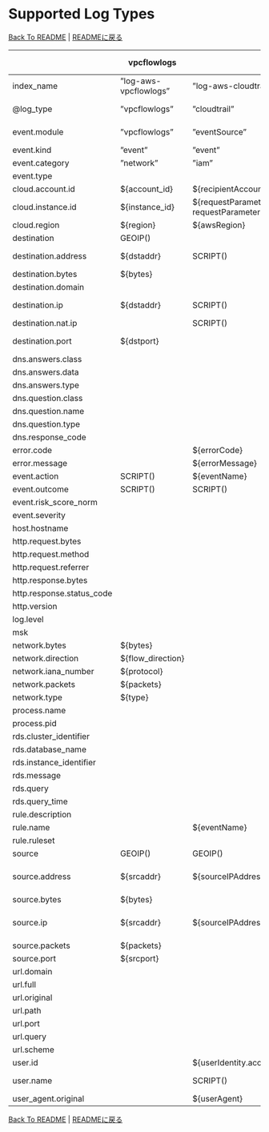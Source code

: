 # Supported Log Types

[Back To README](../README.md) | [READMEに戻る](../README_ja.md)

|                         |     vpcflowlogs     |                                                                           cloudtrail                                                                            |                guardduty                |                                                                                                                                            securityhub                                                                                                                                             |        nlb        |       alb        |       clb        |      s3accesslog      | cloudfront-realtime | cloudfront-standard |           waf           |   route53resolver   |       rds-postgresql       |      rds-mysql-audit      | rds-mysql-general |  rds-mysql-error  | rds-mysql-slowquery |      msk       |   linux-secure   | linux-os-syslog |
|-------------------------|---------------------|-----------------------------------------------------------------------------------------------------------------------------------------------------------------|-----------------------------------------|----------------------------------------------------------------------------------------------------------------------------------------------------------------------------------------------------------------------------------------------------------------------------------------------------|-------------------|------------------|------------------|-----------------------|---------------------|---------------------|-------------------------|---------------------|----------------------------|---------------------------|-------------------|-------------------|---------------------|----------------|------------------|-----------------|
|index_name               |”log-aws-vpcflowlogs”|”log-aws-cloudtrail”                                                                                                                                             |”log-aws-guardduty”                      |”log-aws-securityhub”                                                                                                                                                                                                                                                                               |”log-aws-elb”      |”log-aws-elb”     |”log-aws-elb”     |”log-aws-s3accesslog”  |”log-aws-cloudfront” |”log-aws-cloudfront” |”log-aws-waf”            |”log-aws-r53resolver”|”log-aws-rds-postgresql”    |”log-aws-rds-mysql”        |”log-aws-rds-mysql”|”log-aws-rds-mysql”|”log-aws-rds-mysql”  |”log-aws-msk”   |”log-linux-secure”|”log-linux-os”   |
|@log_type                |”vpcflowlogs”        |”cloudtrail”                                                                                                                                                     |”guardduty”                              |”securityhub”                                                                                                                                                                                                                                                                                       |”nlb”              |”alb”             |”clb”             |”s3accesslog”          |”cloudfront-realtime”|”cloudfront-standard”|”waf”                    |”route53resolver”    |”rds-postgresql”            |”rds-mysql-audit”          |”rds-mysql-general”|”rds-mysql-error”  |”rds-mysql-slowquery”|”msk”           |”linux-secure”    |”linux-os-syslog”|
|event.module             |”vpcflowlogs”        |”eventSource”                                                                                                                                                    |”guardduty”                              |SCRIPT()                                                                                                                                                                                                                                                                                            |”nlb”              |”alb”             |”clb”             |”s3accesslog”          |”cloudfront-realtime”|”cloudfront-standard”|”waf”                    |”route53resolver”    |”rds-postgresql”            |”audit”                    |”general”          |”error”            |”slowquery”          |”msk”           |”linux-secure”    |”linux-os-syslog”|
|event.kind               |”event”              |”event”                                                                                                                                                          |”alert”                                  |”alert”                                                                                                                                                                                                                                                                                             |”event”            |”event”           |”event”           |”event”                |”event”              |”event”              |”alert”                  |”event”              |                            |                           |                   |                   |                     |                |”event”           |”event”          |
|event.category           |”network”            |”iam”                                                                                                                                                            |SCRIPT()                                 |SCRIPT()                                                                                                                                                                                                                                                                                            |”network”          |”web”             |”web”             |”web”                  |”web”                |”web”                |”web”                    |”network”            |SCRIPT()                    |”database”                 |”database”         |”database”         |”database”           |                |SCRIPT()          |SCRIPT()         |
|event.type               |                     |                                                                                                                                                                 |                                         |                                                                                                                                                                                                                                                                                                    |                   |                  |                  |                       |                     |                     |                         |                     |                            |                           |                   |                   |                     |                |                  |                 |
|cloud.account.id         |${account_id}        |${recipientAccountId}                                                                                                                                            |[FromS3Key]                              |${AwsAccountId}                                                                                                                                                                                                                                                                                     |[FromS3Key]        |[FromS3Key]       |[FromS3Key]       |[FromS3Key]            |[FromS3Key]          |[FromS3Key]          |SCRIPT()                 |[FromS3Key]          |[FromS3Key]                 |[FromS3Key]                |[FromS3Key]        |[FromS3Key]        |[FromS3Key]          |[FromS3Key]     |[FromS3Key]       |[FromS3Key]      |
|cloud.instance.id        |${instance_id}       |${requestParameters.instanceId responseElements.instancesSet.items.0.instanceId requestParameters.DescribeInstanceCreditSpecificationsRequest.InstanceId.content}|${resource.instanceDetails.instanceId}   |SCRIPT()                                                                                                                                                                                                                                                                                            |                   |                  |                  |                       |                     |                     |                         |${instance}          |                            |                           |                   |                   |                     |                |SCRIPT()          |SCRIPT()         |
|cloud.region             |${region}            |${awsRegion}                                                                                                                                                     |[FromS3Key]                              |${Resources.0.Region}                                                                                                                                                                                                                                                                               |[FromS3Key]        |[FromS3Key]       |[FromS3Key]       |SCRIPT()               |”global”             |”global”             |SCRIPT()                 |${region}            |[FromS3Key]                 |[FromS3Key]                |[FromS3Key]        |[FromS3Key]        |[FromS3Key]          |[FromS3Key]     |[FromS3Key]       |[FromS3Key]      |
|destination              |GEOIP()              |                                                                                                                                                                 |GEOIP()                                  |GEOIP()                                                                                                                                                                                                                                                                                             |GEOIP()            |GEOIP()           |GEOIP()           |                       |                     |                     |                         |                     |                            |                           |                   |                   |                     |                |                  |                 |
|destination.address      |${dstaddr}           |SCRIPT()                                                                                                                                                         |SCRIPT()                                 |${ProductFields.aws/guardduty/resource/instanceDetails/networkInterfaces.0_/privateIpAddress ProductFields.aws/guardduty/service/action/networkConnectionAction/localIpDetails/ipAddressV4}                                                                                                         |${destination_ip}  |${target_ip}      |${backend_ip}     |${EndPoint}            |                     |                     |                         |                     |                            |                           |                   |                   |                     |                |                  |                 |
|destination.bytes        |${bytes}             |                                                                                                                                                                 |                                         |                                                                                                                                                                                                                                                                                                    |                   |                  |                  |                       |                     |                     |                         |                     |                            |                           |                   |                   |                     |                |                  |                 |
|destination.domain       |                     |                                                                                                                                                                 |                                         |                                                                                                                                                                                                                                                                                                    |                   |                  |                  |${EndPoint}            |                     |                     |                         |                     |                            |                           |                   |                   |                     |                |                  |                 |
|destination.ip           |${dstaddr}           |SCRIPT()                                                                                                                                                         |SCRIPT()                                 |${ProductFields.aws/guardduty/resource/instanceDetails/networkInterfaces.0_/privateIpAddress ProductFields.aws/guardduty/service/action/networkConnectionAction/localIpDetails/ipAddressV4}                                                                                                         |${destination_ip}  |${target_ip}      |${backend_ip}     |                       |                     |                     |                         |                     |                            |                           |                   |                   |                     |                |                  |                 |
|destination.nat.ip       |                     |SCRIPT()                                                                                                                                                         |SCRIPT()                                 |${ProductFields.aws/guardduty/resource/instanceDetails/networkInterfaces.0_/publicIp}                                                                                                                                                                                                               |                   |                  |                  |                       |                     |                     |                         |                     |                            |                           |                   |                   |                     |                |                  |                 |
|destination.port         |${dstport}           |                                                                                                                                                                 |SCRIPT()                                 |${ProductFields.aws/guardduty/service/action/portProbeAction/portProbeDetails/localPortDetails.0_/port ProductFields.aws/guardduty/service/action/networkConnectionAction/localPortDetails/port}                                                                                                    |${destination_port}|${target_port}    |${backend_port}   |                       |                     |                     |                         |                     |                            |                           |                   |                   |                     |                |                  |                 |
|dns.answers.class        |                     |                                                                                                                                                                 |                                         |                                                                                                                                                                                                                                                                                                    |                   |                  |                  |                       |                     |                     |                         |${answers.0.Class}   |                            |                           |                   |                   |                     |                |                  |                 |
|dns.answers.data         |                     |                                                                                                                                                                 |                                         |                                                                                                                                                                                                                                                                                                    |                   |                  |                  |                       |                     |                     |                         |SCRIPT()             |                            |                           |                   |                   |                     |                |                  |                 |
|dns.answers.type         |                     |                                                                                                                                                                 |                                         |                                                                                                                                                                                                                                                                                                    |                   |                  |                  |                       |                     |                     |                         |${answers.0.Type}    |                            |                           |                   |                   |                     |                |                  |                 |
|dns.question.class       |                     |                                                                                                                                                                 |                                         |                                                                                                                                                                                                                                                                                                    |                   |                  |                  |                       |                     |                     |                         |${query_class}       |                            |                           |                   |                   |                     |                |                  |                 |
|dns.question.name        |                     |                                                                                                                                                                 |${service.action.dnsRequestAction.domain}|${ProductFields.aws/guardduty/service/action/dnsRequestAction/domain}                                                                                                                                                                                                                               |                   |                  |                  |                       |                     |                     |                         |SCRIPT()             |                            |                           |                   |                   |                     |                |                  |                 |
|dns.question.type        |                     |                                                                                                                                                                 |                                         |                                                                                                                                                                                                                                                                                                    |                   |                  |                  |                       |                     |                     |                         |${query_type}        |                            |                           |                   |                   |                     |                |                  |                 |
|dns.response_code        |                     |                                                                                                                                                                 |                                         |                                                                                                                                                                                                                                                                                                    |                   |                  |                  |                       |                     |                     |                         |${rcode}             |                            |                           |                   |                   |                     |                |                  |                 |
|error.code               |                     |${errorCode}                                                                                                                                                     |                                         |                                                                                                                                                                                                                                                                                                    |                   |                  |                  |                       |                     |                     |                         |                     |                            |                           |                   |                   |                     |                |                  |                 |
|error.message            |                     |${errorMessage}                                                                                                                                                  |                                         |                                                                                                                                                                                                                                                                                                    |                   |                  |                  |                       |                     |                     |                         |                     |                            |                           |                   |                   |                     |                |                  |                 |
|event.action             |SCRIPT()             |${eventName}                                                                                                                                                     |                                         |                                                                                                                                                                                                                                                                                                    |                   |                  |                  |                       |                     |                     |${action}                |                     |SCRIPT()                    |                           |                   |                   |                     |                |SCRIPT()          |SCRIPT()         |
|event.outcome            |SCRIPT()             |SCRIPT()                                                                                                                                                         |                                         |                                                                                                                                                                                                                                                                                                    |                   |                  |                  |                       |                     |                     |                         |                     |SCRIPT()                    |                           |                   |                   |                     |                |SCRIPT()          |SCRIPT()         |
|event.risk_score_norm    |                     |                                                                                                                                                                 |                                         |${Severity.Normalized}                                                                                                                                                                                                                                                                              |                   |                  |                  |                       |                     |                     |                         |                     |                            |                           |                   |                   |                     |                |                  |                 |
|event.severity           |                     |                                                                                                                                                                 |${severity}                              |${Severity.Product Severity.Original}                                                                                                                                                                                                                                                               |                   |                  |                  |                       |                     |                     |                         |                     |                            |                           |                   |                   |                     |                |                  |                 |
|host.hostname            |                     |                                                                                                                                                                 |                                         |                                                                                                                                                                                                                                                                                                    |                   |                  |                  |                       |                     |                     |                         |                     |                            |                           |                   |                   |                     |                |${hostname}       |${hostname}      |
|http.request.bytes       |                     |                                                                                                                                                                 |                                         |                                                                                                                                                                                                                                                                                                    |${received_bytes}  |${received_bytes} |${received_bytes} |                       |${cs_bytes}          |${cs_bytes}          |                         |                     |                            |                           |                   |                   |                     |                |                  |                 |
|http.request.method      |                     |                                                                                                                                                                 |                                         |                                                                                                                                                                                                                                                                                                    |                   |${http_method}    |${http_method}    |${RequestURI_operation}|${cs_method}         |${cs_method}         |${httpRequest.httpMethod}|                     |                            |                           |                   |                   |                     |                |                  |                 |
|http.request.referrer    |                     |                                                                                                                                                                 |                                         |                                                                                                                                                                                                                                                                                                    |                   |                  |                  |${Referrer}            |${cs_referer}        |${cs_referer}        |SCRIPT()                 |                     |                            |                           |                   |                   |                     |                |                  |                 |
|http.response.bytes      |                     |                                                                                                                                                                 |                                         |                                                                                                                                                                                                                                                                                                    |${sent_bytes}      |${sent_bytes}     |${sent_bytes}     |${BytesSent}           |${sc_bytes}          |${sc_bytes}          |                         |                     |                            |                           |                   |                   |                     |                |                  |                 |
|http.response.status_code|                     |                                                                                                                                                                 |                                         |                                                                                                                                                                                                                                                                                                    |                   |${elb_status_code}|${elb_status_code}|${HTTPstatus}          |${sc_status}         |${sc_status}         |                         |                     |                            |                           |                   |                   |                     |                |                  |                 |
|http.version             |                     |                                                                                                                                                                 |                                         |                                                                                                                                                                                                                                                                                                    |                   |${http_version}   |${http_version}   |                       |SCRIPT()             |SCRIPT()             |SCRIPT()                 |                     |                            |                           |                   |                   |                     |                |                  |                 |
|log.level                |                     |                                                                                                                                                                 |                                         |                                                                                                                                                                                                                                                                                                    |                   |                  |                  |                       |                     |                     |                         |                     |${postgresql_log_level}     |                           |                   |${mysql_log_level} |                     |${msk_log_level}|                  |                 |
|msk                      |                     |                                                                                                                                                                 |                                         |                                                                                                                                                                                                                                                                                                    |                   |                  |                  |                       |                     |                     |                         |                     |                            |                           |                   |                   |                     |SCRIPT()        |                  |                 |
|network.bytes            |${bytes}             |                                                                                                                                                                 |                                         |                                                                                                                                                                                                                                                                                                    |                   |                  |                  |                       |                     |                     |                         |                     |                            |                           |                   |                   |                     |                |                  |                 |
|network.direction        |${flow_direction}    |                                                                                                                                                                 |SCRIPT()                                 |                                                                                                                                                                                                                                                                                                    |                   |                  |                  |                       |                     |                     |                         |                     |                            |                           |                   |                   |                     |                |                  |                 |
|network.iana_number      |${protocol}          |                                                                                                                                                                 |                                         |                                                                                                                                                                                                                                                                                                    |                   |                  |                  |                       |                     |                     |                         |                     |                            |                           |                   |                   |                     |                |                  |                 |
|network.packets          |${packets}           |                                                                                                                                                                 |                                         |                                                                                                                                                                                                                                                                                                    |                   |                  |                  |                       |                     |                     |                         |                     |                            |                           |                   |                   |                     |                |                  |                 |
|network.type             |${type}              |                                                                                                                                                                 |                                         |                                                                                                                                                                                                                                                                                                    |                   |                  |                  |                       |                     |                     |                         |                     |                            |                           |                   |                   |                     |                |                  |                 |
|process.name             |                     |                                                                                                                                                                 |                                         |                                                                                                                                                                                                                                                                                                    |                   |                  |                  |                       |                     |                     |                         |                     |                            |                           |                   |                   |                     |                |${proc}           |${proc}          |
|process.pid              |                     |                                                                                                                                                                 |                                         |                                                                                                                                                                                                                                                                                                    |                   |                  |                  |                       |                     |                     |                         |                     |${postgresql_pid}           |                           |                   |                   |                     |                |${pid}            |${pid}           |
|rds.cluster_identifier   |                     |                                                                                                                                                                 |                                         |                                                                                                                                                                                                                                                                                                    |                   |                  |                  |                       |                     |                     |                         |                     |SCRIPT()                    |                           |                   |                   |SCRIPT()             |                |                  |                 |
|rds.database_name        |                     |                                                                                                                                                                 |                                         |                                                                                                                                                                                                                                                                                                    |                   |                  |                  |                       |                     |                     |                         |                     |${postgresql_database}      |${mysql_database}          |                   |                   |                     |                |                  |                 |
|rds.instance_identifier  |                     |                                                                                                                                                                 |                                         |                                                                                                                                                                                                                                                                                                    |                   |                  |                  |                       |                     |                     |                         |                     |SCRIPT()                    |                           |                   |                   |SCRIPT()             |                |                  |                 |
|rds.message              |                     |                                                                                                                                                                 |                                         |                                                                                                                                                                                                                                                                                                    |                   |                  |                  |                       |                     |                     |                         |                     |${postgresql_message}       |                           |                   |${mysql_message}   |                     |                |                  |                 |
|rds.query                |                     |                                                                                                                                                                 |                                         |                                                                                                                                                                                                                                                                                                    |                   |                  |                  |                       |                     |                     |                         |                     |SCRIPT()                    |SCRIPT()                   |SCRIPT()           |SCRIPT()           |SCRIPT()             |                |                  |                 |
|rds.query_time           |                     |                                                                                                                                                                 |                                         |                                                                                                                                                                                                                                                                                                    |                   |                  |                  |                       |                     |                     |                         |                     |SCRIPT()                    |                           |                   |                   |${mysql_query_time}  |                |                  |                 |
|rule.description         |                     |                                                                                                                                                                 |${title}                                 |${Description}                                                                                                                                                                                                                                                                                      |                   |                  |                  |                       |                     |                     |                         |                     |                            |                           |                   |                   |                     |                |                  |                 |
|rule.name                |                     |${eventName}                                                                                                                                                     |${type}                                  |${Types}                                                                                                                                                                                                                                                                                            |                   |                  |                  |                       |                     |                     |${terminatingRuleId}     |                     |                            |                           |                   |                   |                     |                |                  |                 |
|rule.ruleset             |                     |                                                                                                                                                                 |                                         |                                                                                                                                                                                                                                                                                                    |                   |                  |                  |                       |                     |                     |SCRIPT()                 |                     |                            |                           |                   |                   |                     |                |                  |                 |
|source                   |GEOIP()              |GEOIP()                                                                                                                                                          |GEOIP()                                  |GEOIP()                                                                                                                                                                                                                                                                                             |GEOIP()            |GEOIP()           |GEOIP()           |GEOIP()                |GEOIP()              |GEOIP()              |GEOIP()                  |                     |                            |                           |                   |                   |                     |                |GEOIP()           |GEOIP()          |
|source.address           |${srcaddr}           |${sourceIPAddress}                                                                                                                                               |SCRIPT()                                 |${ProductFields.aws/guardduty/service/action/awsApiCallAction/remoteIpDetails/ipAddressV4 ProductFields.aws/guardduty/service/action/networkConnectionAction/remoteIpDetails/ipAddressV4 ProductFields.aws/guardduty/service/action/portProbeAction/portProbeDetails.0_/remoteIpDetails/ipAddressV4}|${client_ip}       |${client_ip}      |${client_ip}      |${RemoteIP}            |${c_ip}              |${c_ip}              |${httpRequest.clientIp}  |${srcaddr}           |${postgresql_source_address}|${mysql_host}              |                   |                   |                     |                |                  |                 |
|source.bytes             |${bytes}             |                                                                                                                                                                 |                                         |                                                                                                                                                                                                                                                                                                    |                   |                  |                  |                       |                     |                     |                         |                     |                            |                           |                   |                   |                     |                |                  |                 |
|source.ip                |${srcaddr}           |${sourceIPAddress}                                                                                                                                               |SCRIPT()                                 |${ProductFields.aws/guardduty/service/action/awsApiCallAction/remoteIpDetails/ipAddressV4 ProductFields.aws/guardduty/service/action/networkConnectionAction/remoteIpDetails/ipAddressV4 ProductFields.aws/guardduty/service/action/portProbeAction/portProbeDetails.0_/remoteIpDetails/ipAddressV4}|${client_ip}       |${client_ip}      |${client_ip}      |${RemoteIP}            |${c_ip}              |${c_ip}              |${httpRequest.clientIp}  |${srcaddr}           |${postgresql_source_address}|${mysql_host}              |                   |                   |${mysql_source_ip}   |                |SCRIPT()          |SCRIPT()         |
|source.packets           |${packets}           |                                                                                                                                                                 |                                         |                                                                                                                                                                                                                                                                                                    |                   |                  |                  |                       |                     |                     |                         |                     |                            |                           |                   |                   |                     |                |                  |                 |
|source.port              |${srcport}           |                                                                                                                                                                 |SCRIPT()                                 |${ProductFields.aws/guardduty/service/action/networkConnectionAction/remotePortDetails/port}                                                                                                                                                                                                        |${client_port}     |${client_port}    |${client_port}    |                       |${c_port}            |${c_port}            |                         |${srcport}           |${postgresql_source_port}   |                           |                   |                   |                     |                |SCRIPT()          |SCRIPT()         |
|url.domain               |                     |                                                                                                                                                                 |                                         |                                                                                                                                                                                                                                                                                                    |${domain_name}     |${http_host}      |${http_host}      |${EndPoint}            |${cs_host}           |${x_host_header}     |                         |                     |                            |                           |                   |                   |                     |                |                  |                 |
|url.full                 |                     |                                                                                                                                                                 |                                         |                                                                                                                                                                                                                                                                                                    |                   |SCRIPT()          |SCRIPT()          |                       |SCRIPT()             |SCRIPT()             |                         |                     |                            |                           |                   |                   |                     |                |                  |                 |
|url.original             |                     |                                                                                                                                                                 |                                         |                                                                                                                                                                                                                                                                                                    |                   |                  |                  |${RequestURI_key}      |                     |                     |                         |                     |                            |                           |                   |                   |                     |                |                  |                 |
|url.path                 |                     |                                                                                                                                                                 |                                         |                                                                                                                                                                                                                                                                                                    |                   |${http_path}      |${http_path}      |                       |SCRIPT()             |${cs_uri_stem}       |${httpRequest.uri}       |                     |                            |                           |                   |                   |                     |                |                  |                 |
|url.port                 |                     |                                                                                                                                                                 |                                         |                                                                                                                                                                                                                                                                                                    |${destination_port}|${http_port}      |${http_port}      |                       |                     |                     |                         |                     |                            |                           |                   |                   |                     |                |                  |                 |
|url.query                |                     |                                                                                                                                                                 |                                         |                                                                                                                                                                                                                                                                                                    |                   |${http_query}     |${http_query}     |                       |${cs_uri_query}      |${cs_uri_query}      |${httpRequest.args}      |                     |                            |                           |                   |                   |                     |                |                  |                 |
|url.scheme               |                     |                                                                                                                                                                 |                                         |                                                                                                                                                                                                                                                                                                    |                   |${http_protocol}  |${http_protocol}  |                       |${cs_protocol}       |${cs_protocol}       |                         |                     |                            |                           |                   |                   |                     |                |                  |                 |
|user.id                  |                     |${userIdentity.accessKeyId}                                                                                                                                      |${resource.accessKeyDetails.accessKeyId} |SCRIPT()                                                                                                                                                                                                                                                                                            |                   |                  |                  |                       |                     |                     |                         |                     |                            |                           |                   |                   |                     |                |SCRIPT()          |SCRIPT()         |
|user.name                |                     |SCRIPT()                                                                                                                                                         |${resource.accessKeyDetails.userName}    |SCRIPT()                                                                                                                                                                                                                                                                                            |                   |                  |                  |SCRIPT()               |                     |                     |                         |                     |${postgresql_user}          |${mysql_username rds.query}|                   |                   |${mysql_username}    |                |SCRIPT()          |SCRIPT()         |
|user_agent.original      |                     |${userAgent}                                                                                                                                                     |                                         |                                                                                                                                                                                                                                                                                                    |                   |${useragent}      |${useragent}      |${UserAgent}           |SCRIPT()             |SCRIPT()             |SCRIPT()                 |                     |                            |                           |                   |                   |                     |                |                  |                 |

[Back To README](../README.md) | [READMEに戻る](../README_ja.md)
